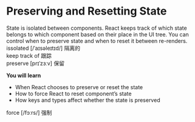 # Preserving and Resetting State
State is isolated between components. React keeps track of which state belongs to which component based on their place in the UI tree. You can control when to preserve state and when to reset it between re-renders.\
issolated [/ˈaɪsəleɪtɪd/] 隔离的\
keep track of 跟踪\
preserve [prɪˈzɜːv] 保留

**You will learn**
- When React chooses to preserve or reset the state
- How to force React to reset component’s state
- How keys and types affect whether the state is preserved

force [/fɔːrs/] 强制

